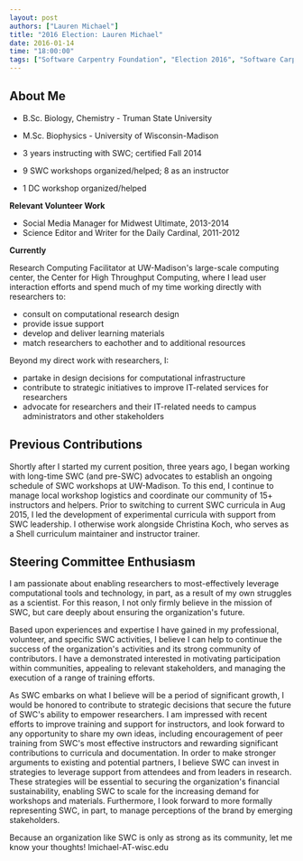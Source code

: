 ```yaml
---
layout: post
authors: ["Lauren Michael"]
title: "2016 Election: Lauren Michael"
date: 2016-01-14
time: "18:00:00"
tags: ["Software Carpentry Foundation", "Election 2016", "Software Carpentry"]
---
```

## About Me

- B.Sc. Biology, Chemistry - Truman State University
- M.Sc. Biophysics - University of Wisconsin-Madison

- 3 years instructing with SWC; certified Fall 2014
- 9 SWC workshops organized/helped; 8 as an instructor
- 1 DC workshop organized/helped

**Relevant Volunteer Work**

- Social Media Manager for Midwest Ultimate, 2013-2014
- Science Editor and Writer for the Daily Cardinal, 2011-2012

**Currently**

Research Computing Facilitator at UW-Madison's large-scale computing center,
the Center for High Throughput Computing, where I lead user interaction efforts
and spend much of my time working directly with researchers to:

-   consult on computational research design
-   provide issue support
-   develop and deliver learning materials
-   match researchers to eachother and to additional resources

Beyond my direct work with researchers, I:

-   partake in design decisions for computational infrastructure
-   contribute to strategic initiatives to improve IT-related services for researchers 
-   advocate for researchers and their IT-related needs to campus administrators and other stakeholders

## Previous Contributions

Shortly after I started my current position, three years ago, I
began working with long-time SWC (and pre-SWC) advocates to
establish an ongoing schedule of SWC workshops at UW-Madison. To
this end, I continue to manage local workshop logistics and coordinate
our community of 15+ instructors and helpers. Prior to switching
to current SWC curricula in Aug 2015, I led the development
of experimental curricula with support from SWC leadership.
I otherwise work alongside Christina Koch, who serves as
a Shell curriculum maintainer and instructor trainer.

## Steering Committee Enthusiasm

I am passionate about enabling researchers to most-effectively leverage
computational tools and technology, in part, as a result of my own
struggles as a scientist. For this reason, I not only firmly believe in
the mission of SWC, but care deeply about ensuring the
organization's future.

Based upon experiences and expertise I have gained in my professional,
volunteer, and specific SWC activities,
I believe I can help to continue the success of the organization's
activities and its strong community of contributors. I have a demonstrated
interested in motivating participation within communities, appealing
to relevant stakeholders, and managing the execution of a range
of training efforts.

As SWC embarks on what I believe will be a period of significant
growth, I would be honored to contribute to strategic decisions that secure
the future of SWC's ability to empower researchers. I am
impressed with recent efforts to improve training and support for instructors,
and look forward to any opportunity to share my own ideas, including
encouragement of peer training from SWC's
most effective instructors and rewarding significant contributions
to curricula and documentation. In order to make stronger arguments to
existing and potential partners, I believe SWC
can invest in strategies to leverage support from attendees and from leaders
in research. These strategies will be essential to
securing the organization's financial sustainability, enabling SWC
to scale for the increasing demand for workshops and materials.
Furthermore, I look forward to more formally representing SWC, in part,
to manage perceptions of the brand by emerging stakeholders.

Because an organization like SWC is only as strong as its community,
let me know your thoughts! lmichael-AT-wisc.edu
